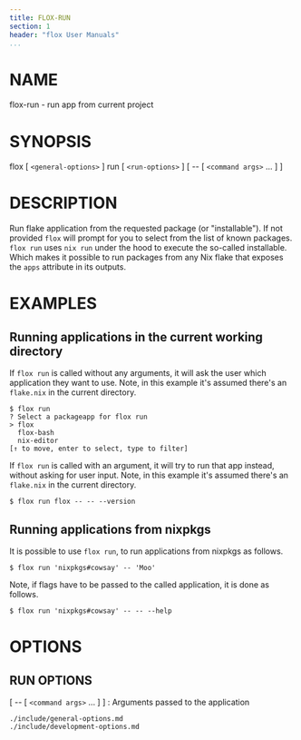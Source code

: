 ```yaml
---
title: FLOX-RUN
section: 1
header: "flox User Manuals"
...
```



# NAME

flox-run - run app from current project

# SYNOPSIS

flox [ `<general-options>` ] run [ `<run-options>` ] [ -- [ `<command args>` ... ] ]

# DESCRIPTION

Run flake application from the requested package (or "installable").
If not provided `flox` will prompt for you to select from the list of known packages.
`flox run` uses `nix run` under the hood to execute the so-called installable.
Which makes it possible to run packages from any Nix flake
that exposes the `apps` attribute in its outputs.

# EXAMPLES

## Running applications in the current working directory

If `flox run` is called without any arguments, it will ask the user which application they want to use.
Note, in this example it's assumed there's an `flake.nix` in the current directory.

```console
$ flox run
? Select a packageapp for flox run  
> flox
  flox-bash
  nix-editor
[↑ to move, enter to select, type to filter]
```

If `flox run` is called with an argument, it will try to run that app instead, without asking for user input.
Note, in this example it's assumed there's an `flake.nix` in the current directory.

```
$ flox run flox -- -- --version
```

## Running applications from nixpkgs

It is possible to use `flox run`, to run applications from nixpkgs as follows.

```console
$ flox run 'nixpkgs#cowsay' -- 'Moo'
```

Note, if flags have to be passed to the called application, it is done as follows.

```console
$ flox run 'nixpkgs#cowsay' -- -- --help
```

# OPTIONS

## RUN OPTIONS

[ -- [ `<command args>` ... ] ]
:   Arguments passed to the application

```{.include}
./include/general-options.md
./include/development-options.md
```
